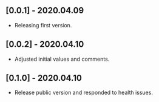 ## [0.0.1] - 2020.04.09
* Releasing first version.

## [0.0.2] - 2020.04.10
* Adjusted initial values and comments.

## [0.1.0] - 2020.04.10
* Release public version and responded to health issues.
